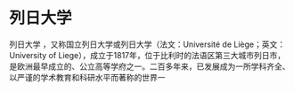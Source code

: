 # 列日大学

列日大学 ，又称国立列日大学或列日大学（法文：Université de Liège；英文：University of Liege），成立于1817年，位于比利时的法语区第三大城市列日市，是欧洲最早成立的、公立高等学府之一。二百多年来，已发展成为一所学科齐全、以严谨的学术教育和科研水平而著称的世界一